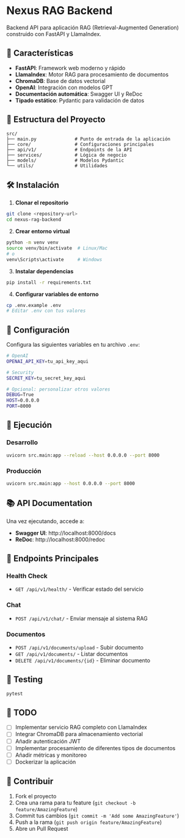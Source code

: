 # Nexus RAG Backend

Backend API para aplicación RAG (Retrieval-Augmented Generation) construido con FastAPI y LlamaIndex.

## 🚀 Características

- **FastAPI**: Framework web moderno y rápido
- **LlamaIndex**: Motor RAG para procesamiento de documentos
- **ChromaDB**: Base de datos vectorial
- **OpenAI**: Integración con modelos GPT
- **Documentación automática**: Swagger UI y ReDoc
- **Tipado estático**: Pydantic para validación de datos

## 📁 Estructura del Proyecto

```
src/
├── main.py              # Punto de entrada de la aplicación
├── core/                # Configuraciones principales
├── api/v1/              # Endpoints de la API
├── services/            # Lógica de negocio
├── models/              # Modelos Pydantic
└── utils/               # Utilidades
```

## 🛠️ Instalación

1. **Clonar el repositorio**
```bash
git clone <repository-url>
cd nexus-rag-backend
```

2. **Crear entorno virtual**
```bash
python -m venv venv
source venv/bin/activate  # Linux/Mac
# o
venv\Scripts\activate     # Windows
```

3. **Instalar dependencias**
```bash
pip install -r requirements.txt
```

4. **Configurar variables de entorno**
```bash
cp .env.example .env
# Editar .env con tus valores
```

## 🔧 Configuración

Configura las siguientes variables en tu archivo `.env`:

```bash
# OpenAI
OPENAI_API_KEY=tu_api_key_aqui

# Security
SECRET_KEY=tu_secret_key_aqui

# Opcional: personalizar otros valores
DEBUG=True
HOST=0.0.0.0
PORT=8000
```

## 🚀 Ejecución

### Desarrollo
```bash
uvicorn src.main:app --reload --host 0.0.0.0 --port 8000
```

### Producción
```bash
uvicorn src.main:app --host 0.0.0.0 --port 8000
```

## 📚 API Documentation

Una vez ejecutando, accede a:

- **Swagger UI**: http://localhost:8000/docs
- **ReDoc**: http://localhost:8000/redoc

## 🔗 Endpoints Principales

### Health Check
- `GET /api/v1/health/` - Verificar estado del servicio

### Chat
- `POST /api/v1/chat/` - Enviar mensaje al sistema RAG

### Documentos
- `POST /api/v1/documents/upload` - Subir documento
- `GET /api/v1/documents/` - Listar documentos
- `DELETE /api/v1/documents/{id}` - Eliminar documento

## 🧪 Testing

```bash
pytest
```

## 📝 TODO

- [ ] Implementar servicio RAG completo con LlamaIndex
- [ ] Integrar ChromaDB para almacenamiento vectorial
- [ ] Añadir autenticación JWT
- [ ] Implementar procesamiento de diferentes tipos de documentos
- [ ] Añadir métricas y monitoreo
- [ ] Dockerizar la aplicación

## 🤝 Contribuir

1. Fork el proyecto
2. Crea una rama para tu feature (`git checkout -b feature/AmazingFeature`)
3. Commit tus cambios (`git commit -m 'Add some AmazingFeature'`)
4. Push a la rama (`git push origin feature/AmazingFeature`)
5. Abre un Pull Request
